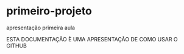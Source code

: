 # primeiro-projeto
apresentação primeira aula

ESTA DOCUMENTAÇÂO È UMA APRESENTAÇÃO DE COMO USAR O GITHUB

